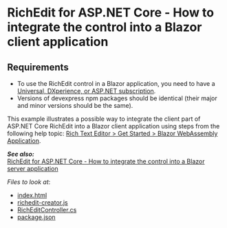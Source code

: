 # RichEdit for ASP.NET Core - How to integrate the control into a Blazor client application

## Requirements
- To use the RichEdit control in a Blazor application, you need to have a [Universal, DXperience, or ASP.NET subscription](https://www.devexpress.com/buy/net/).
- Versions of devexpress npm packages should be identical (their major and minor versions should be the same).
 
This example illustrates a possible way to integrate the client part of ASP.NET Core RichEdit into a Blazor client application using steps from the following help topic: [Rich Text Editor > Get Started > Blazor WebAssembly Application](https://docs.devexpress.com/AspNetCore/401870/rich-edit/get-started/blazor-web-assembly-application).

***See also:***  
[RichEdit for ASP.NET Core - How to integrate the control into a Blazor server application](https://github.com/DevExpress-Examples/rich-edit-for-asp-net-core-how-to-integrate-the-control-into-a-blazor-server-application)

<!-- default file list -->
*Files to look at*:

* [index.html](./CS/Client/wwwroot/index.html)
* [richedit-creator.js](./CS/Client/wwwroot/js/richedit-creator.js)
* [RichEditController.cs](./CS/Server/Controllers/RichEditController.cs)
* [package.json](./CS/Client/package.json)
<!-- default file list end -->
